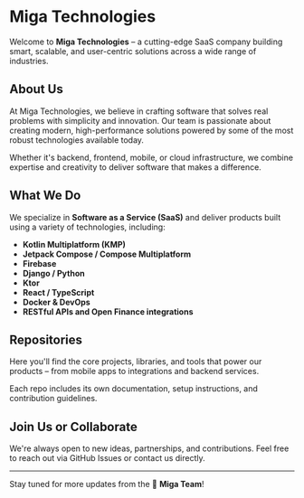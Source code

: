 # Miga Technologies

Welcome to **Miga Technologies** – a cutting-edge SaaS company building smart, scalable, and user-centric solutions across a wide range of industries.

## About Us

At Miga Technologies, we believe in crafting software that solves real problems with simplicity and innovation. Our team is passionate about creating modern, high-performance solutions powered by some of the most robust technologies available today.

Whether it's backend, frontend, mobile, or cloud infrastructure, we combine expertise and creativity to deliver software that makes a difference.

## What We Do

We specialize in **Software as a Service (SaaS)** and deliver products built using a variety of technologies, including:

- **Kotlin Multiplatform (KMP)**
- **Jetpack Compose / Compose Multiplatform**
- **Firebase**
- **Django / Python**
- **Ktor**
- **React / TypeScript**
- **Docker & DevOps**
- **RESTful APIs and Open Finance integrations**

## Repositories

Here you'll find the core projects, libraries, and tools that power our products – from mobile apps to integrations and backend services.

Each repo includes its own documentation, setup instructions, and contribution guidelines.

## Join Us or Collaborate

We're always open to new ideas, partnerships, and contributions. Feel free to reach out via GitHub Issues or contact us directly.

---

Stay tuned for more updates from the 🐜 **Miga Team**!
